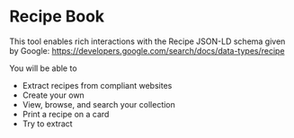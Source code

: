 # Recipe Book

This tool enables rich interactions with the Recipe JSON-LD schema given by Google: https://developers.google.com/search/docs/data-types/recipe

You will be able to

* Extract recipes from compliant websites
* Create your own
* View, browse, and search your collection
* Print a recipe on a card
* Try to extract 